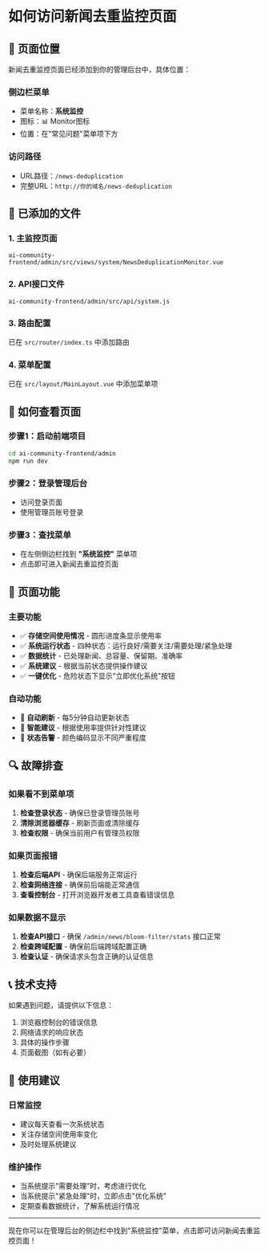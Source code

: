 # 如何访问新闻去重监控页面

## 🎯 **页面位置**

新闻去重监控页面已经添加到你的管理后台中，具体位置：

### 侧边栏菜单
- 菜单名称：**系统监控**
- 图标：📊 Monitor图标
- 位置：在"常见问题"菜单项下方

### 访问路径
- URL路径：`/news-deduplication`
- 完整URL：`http://你的域名/news-deduplication`

## 🔧 **已添加的文件**

### 1. 主监控页面
```
ai-community-frontend/admin/src/views/system/NewsDeduplicationMonitor.vue
```

### 2. API接口文件
```
ai-community-frontend/admin/src/api/system.js
```

### 3. 路由配置
已在 `src/router/index.ts` 中添加路由

### 4. 菜单配置
已在 `src/layout/MainLayout.vue` 中添加菜单项

## 📱 **如何查看页面**

### 步骤1：启动前端项目
```bash
cd ai-community-frontend/admin
npm run dev
```

### 步骤2：登录管理后台
- 访问登录页面
- 使用管理员账号登录

### 步骤3：查找菜单
- 在左侧侧边栏找到 **"系统监控"** 菜单项
- 点击即可进入新闻去重监控页面

## 🎨 **页面功能**

### 主要功能
- ✅ **存储空间使用情况** - 圆形进度条显示使用率
- ✅ **系统运行状态** - 四种状态：运行良好/需要关注/需要处理/紧急处理
- ✅ **数据统计** - 已处理新闻、总容量、保留期、准确率
- ✅ **系统建议** - 根据当前状态提供操作建议
- ✅ **一键优化** - 危险状态下显示"立即优化系统"按钮

### 自动功能
- 🔄 **自动刷新** - 每5分钟自动更新状态
- 🎯 **智能建议** - 根据使用率提供针对性建议
- 🚨 **状态告警** - 颜色编码显示不同严重程度

## 🔍 **故障排查**

### 如果看不到菜单项
1. **检查登录状态** - 确保已登录管理员账号
2. **清除浏览器缓存** - 刷新页面或清除缓存
3. **检查权限** - 确保当前用户有管理员权限

### 如果页面报错
1. **检查后端API** - 确保后端服务正常运行
2. **检查网络连接** - 确保前后端能正常通信
3. **查看控制台** - 打开浏览器开发者工具查看错误信息

### 如果数据不显示
1. **检查API接口** - 确保 `/admin/news/bloom-filter/stats` 接口正常
2. **检查跨域配置** - 确保前后端跨域配置正确
3. **检查认证** - 确保请求头包含正确的认证信息

## 📞 **技术支持**

如果遇到问题，请提供以下信息：
1. 浏览器控制台的错误信息
2. 网络请求的响应状态
3. 具体的操作步骤
4. 页面截图（如有必要）

## 🎉 **使用建议**

### 日常监控
- 建议每天查看一次系统状态
- 关注存储空间使用率变化
- 及时处理系统建议

### 维护操作
- 当系统提示"需要处理"时，考虑进行优化
- 当系统提示"紧急处理"时，立即点击"优化系统"
- 定期查看数据统计，了解系统运行情况

---

现在你可以在管理后台的侧边栏中找到"系统监控"菜单，点击即可访问新闻去重监控页面！
